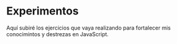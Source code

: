 # Experimentos
Aquí subiré los ejercicios que vaya realizando para fortalecer mis conocimintos y destrezas en JavaScript. 
